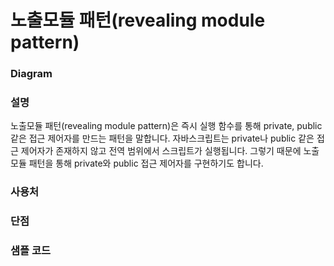 # 노출모듈 패턴(revealing module pattern)

### Diagram

### 설명
노출모듈 패턴(revealing module pattern)은 즉시 실행 함수를 통해 private, public 같은 접근 제어자를 만드는 패턴을 말합니다. 자바스크립트는 private나 public 같은 접근 제어자가 존재하지 않고 전역 범위에서 스크립트가 실행됩니다. 그렇기 때문에 노출모듈 패턴을 통해 private와 public 접근 제어자를 구현하기도 합니다.
### 사용처


### 단점


### 샘플  코드
```dart

```
